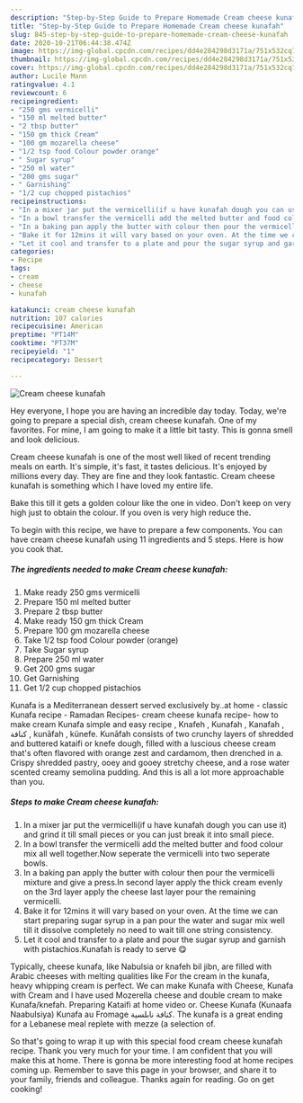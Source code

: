 ```yaml
---
description: "Step-by-Step Guide to Prepare Homemade Cream cheese kunafah"
title: "Step-by-Step Guide to Prepare Homemade Cream cheese kunafah"
slug: 845-step-by-step-guide-to-prepare-homemade-cream-cheese-kunafah
date: 2020-10-21T06:44:38.474Z
image: https://img-global.cpcdn.com/recipes/dd4e284298d3171a/751x532cq70/cream-cheese-kunafah-recipe-main-photo.jpg
thumbnail: https://img-global.cpcdn.com/recipes/dd4e284298d3171a/751x532cq70/cream-cheese-kunafah-recipe-main-photo.jpg
cover: https://img-global.cpcdn.com/recipes/dd4e284298d3171a/751x532cq70/cream-cheese-kunafah-recipe-main-photo.jpg
author: Lucile Mann
ratingvalue: 4.1
reviewcount: 6
recipeingredient:
- "250 gms vermicelli"
- "150 ml melted butter"
- "2 tbsp butter"
- "150 gm thick Cream"
- "100 gm mozarella cheese"
- "1/2 tsp food Colour powder orange"
- " Sugar syrup"
- "250 ml water"
- "200 gms sugar"
- " Garnishing"
- "1/2 cup chopped pistachios"
recipeinstructions:
- "In a mixer jar put the vermicelli(if u have kunafah dough you can use it) and grind it till small pieces or you can just break it into small piece."
- "In a bowl transfer the vermicelli add the melted butter and food colour mix all well together.Now seperate the vermicelli into two seperate bowls."
- "In a baking pan apply the butter with colour then pour the vermicelli mixture and give a press.In second layer apply the thick cream evenly on the 3rd layer apply the cheese last layer pour the remaining vermicelli."
- "Bake it for 12mins it will vary based on your oven. At the time we can start preparing sugar syrup in a pan pour the water and sugar mix well till it dissolve completely no need to wait till one string consistency."
- "Let it cool and transfer to a plate and pour the sugar syrup and garnish with pistachios.Kunafah is ready to serve 😋"
categories:
- Recipe
tags:
- cream
- cheese
- kunafah

katakunci: cream cheese kunafah 
nutrition: 107 calories
recipecuisine: American
preptime: "PT14M"
cooktime: "PT37M"
recipeyield: "1"
recipecategory: Dessert

---
```



![Cream cheese kunafah](https://img-global.cpcdn.com/recipes/dd4e284298d3171a/751x532cq70/cream-cheese-kunafah-recipe-main-photo.jpg)

Hey everyone, I hope you are having an incredible day today. Today, we're going to prepare a special dish, cream cheese kunafah. One of my favorites. For mine, I am going to make it a little bit tasty. This is gonna smell and look delicious.

Cream cheese kunafah is one of the most well liked of recent trending meals on earth. It's simple, it's fast, it tastes delicious. It's enjoyed by millions every day. They are fine and they look fantastic. Cream cheese kunafah is something which I have loved my entire life.

Bake this till it gets a golden colour like the one in video. Don&#39;t keep on very high just to obtain the colour. If you oven is very high reduce the.


To begin with this recipe, we have to prepare a few components. You can have cream cheese kunafah using 11 ingredients and 5 steps. Here is how you cook that.

<!--inarticleads1-->

##### The ingredients needed to make Cream cheese kunafah:

1. Make ready 250 gms vermicelli
1. Prepare 150 ml melted butter
1. Prepare 2 tbsp butter
1. Make ready 150 gm thick Cream
1. Prepare 100 gm mozarella cheese
1. Take 1/2 tsp food Colour powder (orange)
1. Take  Sugar syrup
1. Prepare 250 ml water
1. Get 200 gms sugar
1. Get  Garnishing
1. Get 1/2 cup chopped pistachios


Kunafa is a Mediterranean dessert served exclusively by..at home - classic Kunafa recipe - Ramadan Recipes- cream cheese kunafa recipe- how to make cream Kunafa simple and easy recipe , Knafeh , Kunafah , Kanafah , كنافة‎‎ , kunāfah , künefe. Kunāfah consists of two crunchy layers of shredded and buttered kataifi or knefe dough, filled with a luscious cheese cream that&#39;s often flavored with orange zest and cardamom, then drenched in a. Crispy shredded pastry, ooey and gooey stretchy cheese, and a rose water scented creamy semolina pudding. And this is all a lot more approachable than you. 

<!--inarticleads2-->

##### Steps to make Cream cheese kunafah:

1. In a mixer jar put the vermicelli(if u have kunafah dough you can use it) and grind it till small pieces or you can just break it into small piece.
1. In a bowl transfer the vermicelli add the melted butter and food colour mix all well together.Now seperate the vermicelli into two seperate bowls.
1. In a baking pan apply the butter with colour then pour the vermicelli mixture and give a press.In second layer apply the thick cream evenly on the 3rd layer apply the cheese last layer pour the remaining vermicelli.
1. Bake it for 12mins it will vary based on your oven. At the time we can start preparing sugar syrup in a pan pour the water and sugar mix well till it dissolve completely no need to wait till one string consistency.
1. Let it cool and transfer to a plate and pour the sugar syrup and garnish with pistachios.Kunafah is ready to serve 😋


Typically, cheese kunafa, like Nabulsia or knafeh bil jibn, are filled with Arabic cheeses with melting qualities like For the cream in the kunafa, heavy whipping cream is perfect. We can make Kunafa with Cheese, Kunafa with Cream and I have used Mozerella cheese and double cream to make Kunafa/knefah. Preparing Kataifi at home video or. Cheese Kunafa (Kunaafa Naabulsiya) Kunafa au Fromage كنافة نابلسية. The kunafa is a great ending for a Lebanese meal replete with mezze (a selection of. 

So that's going to wrap it up with this special food cream cheese kunafah recipe. Thank you very much for your time. I am confident that you will make this at home. There is gonna be more interesting food at home recipes coming up. Remember to save this page in your browser, and share it to your family, friends and colleague. Thanks again for reading. Go on get cooking!
